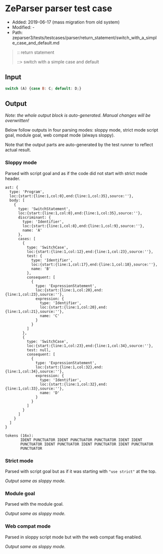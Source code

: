 # ZeParser parser test case

- Added: 2019-06-17 (mass migration from old system)
- Modified: -
- Path: zeparser3/tests/testcases/parser/return_statement/switch_with_a_simple_case_and_default.md

> :: return statement
>
> ::> switch with a simple case and default

## Input

`````js
switch (A) {case B: C; default: D;}
`````

## Output

_Note: the whole output block is auto-generated. Manual changes will be overwritten!_

Below follow outputs in four parsing modes: sloppy mode, strict mode script goal, module goal, web compat mode (always sloppy).

Note that the output parts are auto-generated by the test runner to reflect actual result.

### Sloppy mode

Parsed with script goal and as if the code did not start with strict mode header.

`````
ast: {
  type: 'Program',
  loc:{start:{line:1,col:0},end:{line:1,col:35},source:''},
  body: [
    {
      type: 'SwitchStatement',
      loc:{start:{line:1,col:0},end:{line:1,col:35},source:''},
      discriminant: {
        type: 'Identifier',
        loc:{start:{line:1,col:8},end:{line:1,col:9},source:''},
        name: 'A'
      },
      cases: [
        {
          type: 'SwitchCase',
          loc:{start:{line:1,col:12},end:{line:1,col:23},source:''},
          test: {
            type: 'Identifier',
            loc:{start:{line:1,col:17},end:{line:1,col:18},source:''},
            name: 'B'
          },
          consequent: [
            {
              type: 'ExpressionStatement',
              loc:{start:{line:1,col:20},end:{line:1,col:23},source:''},
              expression: {
                type: 'Identifier',
                loc:{start:{line:1,col:20},end:{line:1,col:21},source:''},
                name: 'C'
              }
            }
          ]
        },
        {
          type: 'SwitchCase',
          loc:{start:{line:1,col:23},end:{line:1,col:34},source:''},
          test: null,
          consequent: [
            {
              type: 'ExpressionStatement',
              loc:{start:{line:1,col:32},end:{line:1,col:34},source:''},
              expression: {
                type: 'Identifier',
                loc:{start:{line:1,col:32},end:{line:1,col:33},source:''},
                name: 'D'
              }
            }
          ]
        }
      ]
    }
  ]
}

tokens (16x):
       IDENT PUNCTUATOR IDENT PUNCTUATOR PUNCTUATOR IDENT IDENT
       PUNCTUATOR IDENT PUNCTUATOR IDENT PUNCTUATOR IDENT PUNCTUATOR
       PUNCTUATOR
`````

### Strict mode

Parsed with script goal but as if it was starting with `"use strict"` at the top.

_Output same as sloppy mode._

### Module goal

Parsed with the module goal.

_Output same as sloppy mode._

### Web compat mode

Parsed in sloppy script mode but with the web compat flag enabled.

_Output same as sloppy mode._
